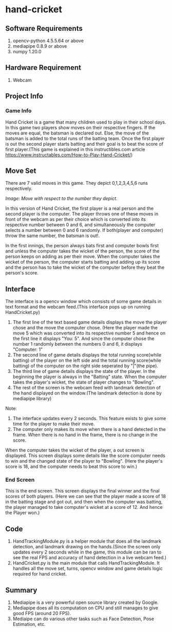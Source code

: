 # hand-cricket

## **Software Requirements**
1) opencv-python 4.5.5.64 or above
2) mediapipe 0.8.9 or above
3) numpy 1.20.0

## **Hardware Requirement**
1) Webcam

## **Project Info**

### Game Info
Hand Cricket is a game that many children used to play in their school days. In this game two players show moves on their respective fingers. If the moves are equal, the batsman is declared out. Else, the move of the batsman is added to the total runs of the batting team. Once the first player is out the second player starts batting and their goal is to beat the score of first player.(This game is explained in this instructibles.com article https://www.instructables.com/How-to-Play-Hand-Cricket/)

## **Move Set**
There are 7 valid moves in this game. They depict 0,1,2,3,4,5,6 runs respectively.


*Image: Move with respect to the number they depict.*

In this version of Hand Cricket, the first player is a real person and the second player is the computer. The player throws one of these moves in front of the webcam as per their choice which is converted into its respective number between 0 and 6, and simultaneously the computer selects a number between 0 and 6 randomly. If both(player and computer) throw the same number, the batsman is out!.

In the first innings, the person always bats first and computer bowls first and unless the computer takes the wicket of the person, the score of the person keeps on adding as per their move. When the computer takes the wicket of the person, the computer starts batting and adding up its score and the person has to take the wicket of the computer before they beat the person's score.

## **Interface**


The interface is a opencv window which consists of some game details in text format and the webcam feed.(This interface pops up on running HandCricket.py)

1) The first line of the text based game details displays the move the player chose and the move the computer chose.
(Here the player made the move 5 which was converted into its respective number 5 and hence on the first line it displays "You: 5". And since the computer chose the number 1 randomly between the numbers 0 and 6, it displays "Computer: 1"
2) The second line of game details displays the total running score(while batting) of the player on the left side and the total running score(while batting) of the computer on the right side seperated by "|"(the pipe).
3) The third line of game details displays the state of the player. In the beginning the player is always in the "Batting" state. When the computer takes the player's wicket, the state of player changes to "Bowling".
4) The rest of the screen is the webcam feed with landmark detection of the hand displayed on the window.(The landmark detection is done by mediapipe library)

Note: 
1) The interface updates every 2 seconds. This feature exists to give some time for the player to make their move.
2) The computer only makes its move when there is a hand detected in the frame. When there is no hand in the frame, there is no change in the score.


When the computer takes the wicket of the player, a out screen is displayed. This screen displays some details like the score computer needs to win and the changed state of the player to "Bowling". (Here the player's score is 18, and the computer needs to beat this score to win.)

### **End Screen**


This is the end screen. This screen displays the final winner and the final scores of both players. (Here we can see that the player made a score of 18 in the batting stage and got out, and then when the computer was batting, the  player managed to take computer's wicket at a score of 12. And hence the Player won.)

## **Code**

1) HandTrackingModule.py is a helper module that does all the landmark detection, and landmark drawing on the hands.(Since the screen only updates every 2 seconds while in the game, this module can be ran to see the real FPS and accuracy of hand detection in a live webcam feed.)
2) HandCricket.py is the main module that calls HandTrackingModule. It handles all the move set, turns, opencv window and game details logic required for hand cricket.

## **Summary**
1) Mediapipe is a very powerful open source library created by Google. 
2) Mediapipe does all its computation on CPU and still manages to give good FPS (around 20 FPS).
3) Mediaipe can do various other tasks such as Face Detection, Pose Estimation, etc.

